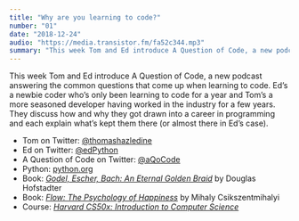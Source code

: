 ```yaml
---
title: "Why are you learning to code?"
number: "01"
date: "2018-12-24"
audio: "https://media.transistor.fm/fa52c344.mp3"
summary: "This week Tom and Ed introduce A Question of Code, a new podcast answering the common questions that come up when learning to code."
---
```


This week Tom and Ed introduce A Question of Code, a new podcast answering the common questions that come up when learning to code. Ed’s a newbie coder who’s only been learning to code for a year and Tom’s a more seasoned developer having worked in the industry for a few years. They discuss how and why they got drawn into a career in programming and each explain what’s kept them there (or almost there in Ed’s case).

* Tom on Twitter: [@thomashazledine](https://twitter.com/thomashazledine)
* Ed on Twitter: [@edPython](https://twitter.com/edPython)
* A Question of Code on Twitter: [@aQoCode](https://twitter.com/aQoCode)
* Python: [python.org](https://www.python.org/)
* Book: *[Godel, Escher, Bach: An Eternal Golden Braid](https://www.amazon.co.uk/dp/0465026567)* by Douglas Hofstadter
* Book: *[Flow: The Psychology of Happiness](https://www.amazon.co.uk/dp/0712657592)* by Mihaly Csikszentmihalyi
* Course: *[Harvard CS50x: Introduction to Computer Science](https://www.edx.org/course/cs50s-introduction-computer-science-harvardx-cs50x)*
